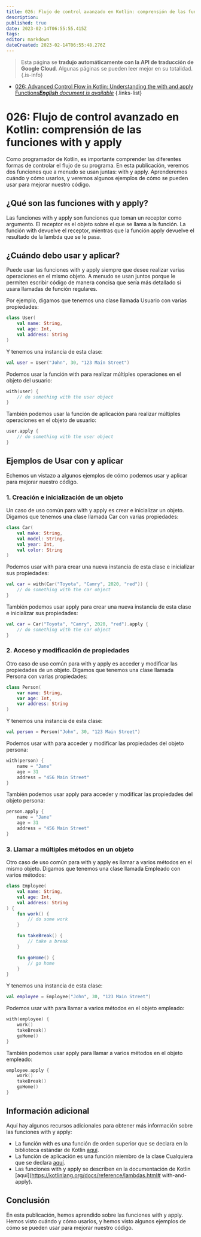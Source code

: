 ```yaml
---
title: 026: Flujo de control avanzado en Kotlin: comprensión de las funciones with y apply
description: 
published: true
date: 2023-02-14T06:55:55.415Z
tags: 
editor: markdown
dateCreated: 2023-02-14T06:55:48.276Z
---
```


> Esta página se **tradujo automáticamente con la API de traducción de Google Cloud**.
Algunas páginas se pueden leer mejor en su totalidad.{.is-info}



- [026: Advanced Control Flow in Kotlin: Understanding the with and apply Functions***English** document is available*](/en/Knowledge-base/Kotlin/Learning/026-advanced-control-flow-in-kotlin-understanding-the-with-and-apply-functions)
{.links-list}


# 026: Flujo de control avanzado en Kotlin: comprensión de las funciones with y apply

Como programador de Kotlin, es importante comprender las diferentes formas de controlar el flujo de su programa. En esta publicación, veremos dos funciones que a menudo se usan juntas: with y apply. Aprenderemos cuándo y cómo usarlos, y veremos algunos ejemplos de cómo se pueden usar para mejorar nuestro código.

## ¿Qué son las funciones with y apply?

Las funciones with y apply son funciones que toman un receptor como argumento. El receptor es el objeto sobre el que se llama a la función. La función with devuelve el receptor, mientras que la función apply devuelve el resultado de la lambda que se le pasa.

## ¿Cuándo debo usar y aplicar?

Puede usar las funciones with y apply siempre que desee realizar varias operaciones en el mismo objeto. A menudo se usan juntos porque le permiten escribir código de manera concisa que sería más detallado si usara llamadas de función regulares.

Por ejemplo, digamos que tenemos una clase llamada Usuario con varias propiedades:

```kotlin
class User(
    val name: String,
    val age: Int,
    val address: String
)
```

Y tenemos una instancia de esta clase:

```kotlin
val user = User("John", 30, "123 Main Street")
```

Podemos usar la función with para realizar múltiples operaciones en el objeto del usuario:

```kotlin
with(user) {
    // do something with the user object
}
```

También podemos usar la función de aplicación para realizar múltiples operaciones en el objeto de usuario:

```kotlin
user.apply {
    // do something with the user object
}
```

## Ejemplos de Usar con y aplicar

Echemos un vistazo a algunos ejemplos de cómo podemos usar y aplicar para mejorar nuestro código.

### 1. Creación e inicialización de un objeto

Un caso de uso común para with y apply es crear e inicializar un objeto. Digamos que tenemos una clase llamada Car con varias propiedades:

```kotlin
class Car(
    val make: String,
    val model: String,
    val year: Int,
    val color: String
)
```

Podemos usar with para crear una nueva instancia de esta clase e inicializar sus propiedades:

```kotlin
val car = with(Car("Toyota", "Camry", 2020, "red")) {
    // do something with the car object
}
```

También podemos usar apply para crear una nueva instancia de esta clase e inicializar sus propiedades:

```kotlin
val car = Car("Toyota", "Camry", 2020, "red").apply {
    // do something with the car object
}
```

### 2. Acceso y modificación de propiedades

Otro caso de uso común para with y apply es acceder y modificar las propiedades de un objeto. Digamos que tenemos una clase llamada Persona con varias propiedades:

```kotlin
class Person(
    var name: String,
    var age: Int,
    var address: String
)
```

Y tenemos una instancia de esta clase:

```kotlin
val person = Person("John", 30, "123 Main Street")
```

Podemos usar with para acceder y modificar las propiedades del objeto persona:

```kotlin
with(person) {
    name = "Jane"
    age = 31
    address = "456 Main Street"
}
```

También podemos usar apply para acceder y modificar las propiedades del objeto persona:

```kotlin
person.apply {
    name = "Jane"
    age = 31
    address = "456 Main Street"
}
```

### 3. Llamar a múltiples métodos en un objeto

Otro caso de uso común para with y apply es llamar a varios métodos en el mismo objeto. Digamos que tenemos una clase llamada Empleado con varios métodos:

```kotlin
class Employee(
    val name: String,
    val age: Int,
    val address: String
) {
    fun work() {
        // do some work
    }

    fun takeBreak() {
        // take a break
    }

    fun goHome() {
        // go home
    }
}
```

Y tenemos una instancia de esta clase:

```kotlin
val employee = Employee("John", 30, "123 Main Street")
```

Podemos usar with para llamar a varios métodos en el objeto empleado:

```kotlin
with(employee) {
    work()
    takeBreak()
    goHome()
}
```

También podemos usar apply para llamar a varios métodos en el objeto empleado:

```kotlin
employee.apply {
    work()
    takeBreak()
    goHome()
}
```

## Información adicional

Aquí hay algunos recursos adicionales para obtener más información sobre las funciones with y apply:

- La función with es una función de orden superior que se declara en la biblioteca estándar de Kotlin [aquí](https://kotlinlang.org/api/latest/jvm/stdlib/kotlin/-with/index.html).
- La función de aplicación es una función miembro de la clase Cualquiera que se declara [aquí](https://kotlinlang.org/api/latest/jvm/stdlib/kotlin/-any/apply.html).
- Las funciones with y apply se describen en la documentación de Kotlin [aquí](https://kotlinlang.org/docs/reference/lambdas.html# with-and-apply).

## Conclusión

En esta publicación, hemos aprendido sobre las funciones with y apply. Hemos visto cuándo y cómo usarlos, y hemos visto algunos ejemplos de cómo se pueden usar para mejorar nuestro código.